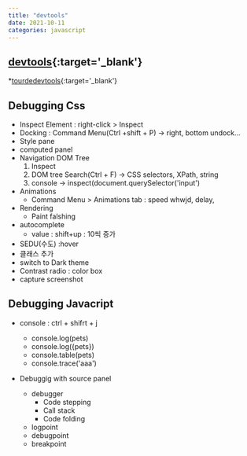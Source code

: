 ```yaml
---
title: "devtools"
date: 2021-10-11
categories: javascript  
---
```


## [devtools](https://developer.chrome.com/docs/devtools/){:target='_blank'} 

  *[tourdedevtools](http://tourdedevtools.glitch.me/20190915/){:target='_blank'} 

## Debugging Css

* Inspect Element : right-click > Inspect
* Docking : Command Menu(Ctrl +shift + P) -> right, bottom undock...
* Style pane
* computed panel
* Navigation DOM Tree
  1. Inspect
  2. DOM tree Search(Ctrl + F) -> CSS selectors, XPath, string
  3. console -> inspect(document.querySelector('input')
* Animations
  * Command Menu > Animations tab : speed whwjd, delay, 
* Rendering
  * Paint falshing
* autocomplete
  * value : shift+up : 10씩 증가
* SEDU(수도) :hover
* 클래스 추가
* switch to Dark theme
* Contrast radio : color box
* capture screenshot

## Debugging Javacript

* console :  ctrl + shifrt + j
  * console.log(pets)
  * console.log({pets})
  * console.table(pets)
  * console.trace('aaa')

* Debuggig with source panel
  * debugger
    * Code stepping
    * Call stack
    * Code folding
  * logpoint
  * debugpoint
  * breakpoint
